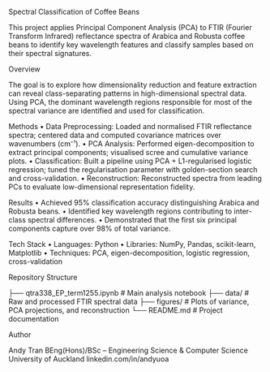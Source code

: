 Spectral Classification of Coffee Beans

This project applies Principal Component Analysis (PCA) to FTIR (Fourier Transform Infrared) reflectance spectra of Arabica and Robusta coffee beans to identify key wavelength features and classify samples based on their spectral signatures.

Overview

The goal is to explore how dimensionality reduction and feature extraction can reveal class-separating patterns in high-dimensional spectral data. Using PCA, the dominant wavelength regions responsible for most of the spectral variance are identified and used for classification.

Methods
	•	Data Preprocessing: Loaded and normalised FTIR reflectance spectra; centered data and computed covariance matrices over wavenumbers (cm⁻¹).
	•	PCA Analysis: Performed eigen-decomposition to extract principal components; visualised scree and cumulative variance plots.
	•	Classification: Built a pipeline using PCA + L1-regularised logistic regression; tuned the regularisation parameter with golden-section search and cross-validation.
	•	Reconstruction: Reconstructed spectra from leading PCs to evaluate low-dimensional representation fidelity.

Results
	•	Achieved 95% classification accuracy distinguishing Arabica and Robusta beans.
	•	Identified key wavelength regions contributing to inter-class spectral differences.
	•	Demonstrated that the first six principal components capture over 98% of total variance.

Tech Stack
	•	Languages: Python
	•	Libraries: NumPy, Pandas, scikit-learn, Matplotlib
	•	Techniques: PCA, eigen-decomposition, logistic regression, cross-validation

Repository Structure

├── qtra338_EP_term1255.ipynb   # Main analysis notebook
├── data/                       # Raw and processed FTIR spectral data
├── figures/                    # Plots of variance, PCA projections, and reconstruction
└── README.md                   # Project documentation

Author

Andy Tran
BEng(Hons)/BSc – Engineering Science & Computer Science
University of Auckland
linkedin.com/in/andyuoa
